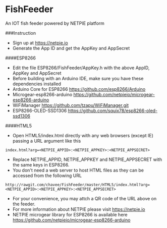 # FishFeeder
An IOT fish feeder powered by NETPIE platform

###Instruction

- Sign up at https://netpie.io
- Generate the App ID and get the AppKey and AppSecret

####ESP8266
- Edit the file ESP8266/FishFeeder/AppKey.h with the above AppID, AppKey and AppSecret
- Before building with an Arduino IDE, make sure you have these dependencies installed
 - Arduino Core for ESP8266 https://github.com/esp8266/Arduino
 - Microgear-esp8266-arduino https://github.com/netpieio/microgear-esp8266-arduino
 - WiFiManager https://github.com/tzapu/WiFiManager.git
 - ESP8266-OLED-SSD1306 https://github.com/squix78/esp8266-oled-ssd1306

####HTML5
- Open HTML5/index.html directly with any web browsers (except IE) passing a URL argument like this
```
index.html?arg=<NETPIE_APPID>:<NETPIE_APPKEY>:<NETPIE_APPSECRET>
```
- Replace NETPIE_APPID, NETPIE_APPKEY and NETPIE_APPSECRET with the same keys in ESP8266.
- You don't need a web server to host HTML files as they can be accessed from the following URL
```
http://rawgit.com/chavee/FishFeeder/master/HTML5/index.html?arg=<NETPIE_APPID>:<NETPIE_APPKEY>:<NETPIE_APPSECRET>
```
- For your convenience, you may attch a QR code of the URL above on the feeder.
- For more information about NETPIE please visit https://netpie.io
- NETPIE microgear library for ESP8266 is available here
https://github.com/netpieio/microgear-esp8266-arduino


